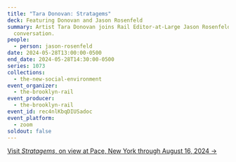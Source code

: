 ```yaml
---
title: "Tara Donovan: Stratagems"
deck: Featuring Donovan and Jason Rosenfeld
summary: Artist Tara Donovan joins Rail Editor-at-Large Jason Rosenfeld for a
  conversation.
people:
  - person: jason-rosenfeld
date: 2024-05-28T13:00:00-0500
end_date: 2024-05-28T14:30:00-0500
series: 1073
collections:
  - the-new-social-environment
event_organizer:
  - the-brooklyn-rail
event_producer:
  - the-brooklyn-rail
event_id: rec4nlKbqDIUSadoc
event_platform:
  - zoom
soldout: false
---
```

[V﻿isit *Stratagems*, on view at Pace, New York through August 16, 2024 →](<V﻿isit *Stratagems*, on view at Pace, New York through August 16, 2024 →>)